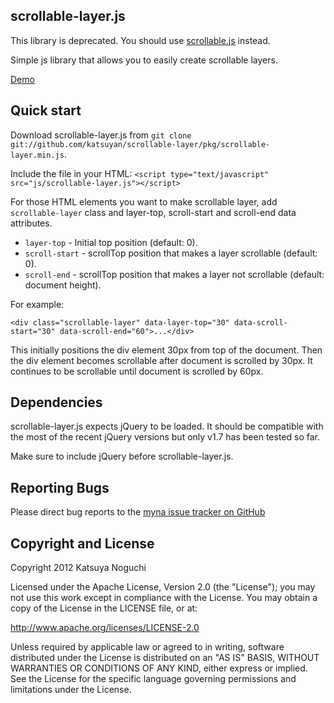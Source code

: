 ## scrollable-layer.js

This library is deprecated. You should use [scrollable.js](https://github.com/katsuyan/scrollable) instead.

Simple js library that allows you to easily create scrollable layers.

[Demo](http://www.katsuyan.me)

## Quick start

Download scrollable-layer.js from `git clone git://github.com/katsuyan/scrollable-layer/pkg/scrollable-layer.min.js`.

Include the file in your HTML:
`<script type="text/javascript" src="js/scrollable-layer.js"></script>`

For those HTML elements you want to make scrollable layer, add `scrollable-layer` class and layer-top, scroll-start and scroll-end data attributes.

* `layer-top` - Initial top position (default: 0).
* `scroll-start` - scrollTop position that makes a layer scrollable (default: 0).
* `scroll-end` - scrollTop position that makes a layer not scrollable (default: document height).

For example:

`<div class="scrollable-layer" data-layer-top="30" data-scroll-start="30" data-scroll-end="60">...</div>`

This initially positions the div element 30px from top of the document. Then the div element becomes scrollable after document is scrolled by 30px. It continues to be scrollable until document is scrolled by 60px.

## Dependencies

scrollable-layer.js expects jQuery to be loaded. It should be compatible with the most of the recent jQuery versions but only v1.7 has been tested so far.

Make sure to include jQuery before scrollable-layer.js.

## Reporting Bugs

Please direct bug reports to the [myna issue tracker on GitHub](http://github.com/katsuyan/scrollable-layer/issues)

## Copyright and License

Copyright 2012 Katsuya Noguchi

Licensed under the Apache License, Version 2.0 (the "License");
you may not use this work except in compliance with the License.
You may obtain a copy of the License in the LICENSE file, or at:

http://www.apache.org/licenses/LICENSE-2.0

Unless required by applicable law or agreed to in writing, software
distributed under the License is distributed on an "AS IS" BASIS,
WITHOUT WARRANTIES OR CONDITIONS OF ANY KIND, either express or implied.
See the License for the specific language governing permissions and
limitations under the License.
